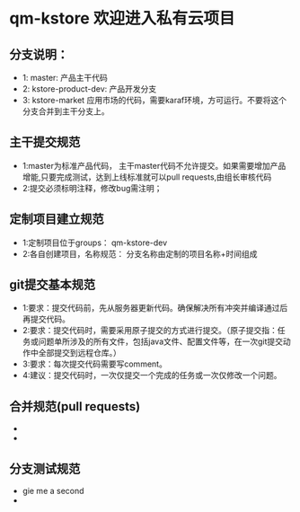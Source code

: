 # **qm-kstore 欢迎进入私有云项目**

## 分支说明：
* 1: master: 产品主干代码
* 2: kstore-product-dev: 产品开发分支
* 3: kstore-market 应用市场的代码，需要karaf环境，方可运行。不要将这个分支合并到主干分支上。

## 主干提交规范
* 1:master为标准产品代码， 主干master代码不允许提交。如果需要增加产品增能,只要完成测试，达到上线标准就可以pull requests,由组长审核代码
* 2:提交必须标明注释，修改bug需注明；

## 定制项目建立规范
* 1:定制项目位于groups： qm-kstore-dev  
* 2:各自创建项目，名称规范： 分支名称由定制的项目名称+时间组成

## git提交基本规范
* 1:要求：提交代码前，先从服务器更新代码。确保解决所有冲突并编译通过后再提交代码。
* 2:要求：提交代码时，需要采用原子提交的方式进行提交。（原子提交指：任务或问题单所涉及的所有文件，包括java文件、配置文件等，在一次git提交动作中全部提交到远程仓库。）
* 3:要求：每次提交代码需要写comment。
* 4:建议：提交代码时，一次仅提交一个完成的任务或一次仅修改一个问题。

## 合并规范(pull requests)
*
*

## 分支测试规范
* gie me a second
*

